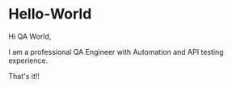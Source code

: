 # Hello-World

Hi QA World,

I am a professional QA Engineer with Automation and API testing experience.

That's it!!
